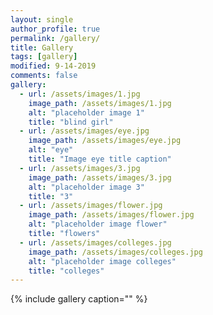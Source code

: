 ```yaml
---
layout: single
author_profile: true
permalink: /gallery/
title: Gallery
tags: [gallery]
modified: 9-14-2019
comments: false
gallery:
  - url: /assets/images/1.jpg
    image_path: /assets/images/1.jpg
    alt: "placeholder image 1"
    title: "blind girl"
  - url: /assets/images/eye.jpg
    image_path: /assets/images/eye.jpg
    alt: "eye"
    title: "Image eye title caption"
  - url: /assets/images/3.jpg
    image_path: /assets/images/3.jpg
    alt: "placeholder image 3"
    title: "3" 
  - url: /assets/images/flower.jpg
    image_path: /assets/images/flower.jpg
    alt: "placeholder image flower"
    title: "flowers"   
  - url: /assets/images/colleges.jpg
    image_path: /assets/images/colleges.jpg
    alt: "placeholder image colleges"
    title: "colleges"   
---
```


{% include gallery caption="" %}

